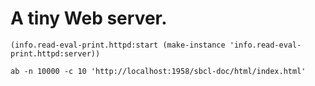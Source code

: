 # A tiny Web server.

    (info.read-eval-print.httpd:start (make-instance 'info.read-eval-print.httpd:server))

    ab -n 10000 -c 10 'http://localhost:1958/sbcl-doc/html/index.html'
